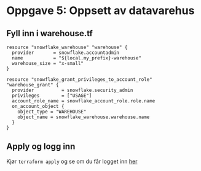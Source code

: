 # Oppgave 5: Oppsett av datavarehus

## Fyll inn i warehouse.tf
```hcl
resource "snowflake_warehouse" "warehouse" {
  provider       = snowflake.accountadmin
  name           = "${local.my_prefix}-warehouse"
  warehouse_size = "x-small"
}

resource "snowflake_grant_privileges_to_account_role" "warehouse_grant" {
  provider          = snowflake.security_admin
  privileges        = ["USAGE"]
  account_role_name = snowflake_account_role.role.name
  on_account_object {
    object_type = "WAREHOUSE"
    object_name = snowflake_warehouse.warehouse.name
  }
}

```

## Apply og logg inn
Kjør `terraform apply` og se om du får logget inn [her](https://xc63545.europe-west4.gcp.snowflakecomputing.com/)

